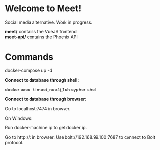 # Welcome to Meet!

Social media alternative. Work in progress.

**meet/** contains the VueJS frontend \
**meet-api/** contains the Phoenix API 

# Commands

docker-compose up -d

**Connect to database through shell:**

docker exec -ti meet_neo4j_1 sh
cypher-shell

**Connect to database through browser:**

Go to localhost:7474 in browser.

On Windows:

Run docker-machine ip to get docker ip.

Go to http://<docker-machine ip>:<exposed port> in browser.
Use bolt://192.168.99.100:7687 to connect to Bolt protocol.
